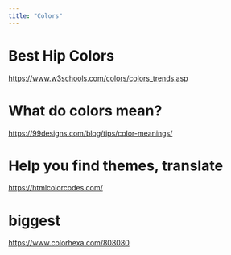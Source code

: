 ```yaml
---
title: "Colors"
---
```




# Best Hip Colors
https://www.w3schools.com/colors/colors_trends.asp


# What do colors mean?
https://99designs.com/blog/tips/color-meanings/


# Help you find themes, translate
https://htmlcolorcodes.com/


# biggest
https://www.colorhexa.com/808080
